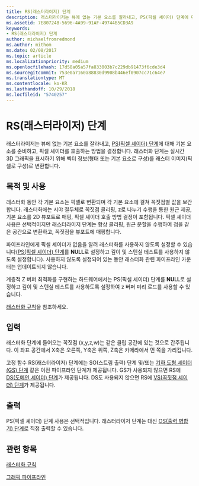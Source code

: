 ```yaml
---
title: RS(래스터라이저) 단계
description: 래스터라이저는 뷰에 없는 기본 요소를 잘라내고, PS(픽셀 셰이더) 단계에 대해 기본 요소를 준비하고, 픽셀 셰이더를 호출하는 방법을 결정합니다.
ms.assetid: 7E80724B-5696-4A99-91AF-49744B5CD3A9
keywords:
- RS(래스터라이저) 단계
author: michaelfromredmond
ms.author: mithom
ms.date: 02/08/2017
ms.topic: article
ms.localizationpriority: medium
ms.openlocfilehash: 17d58a05a57fa833003b7c229db91473f6cde3d4
ms.sourcegitcommit: 753e0a7160a88830d9908b446ef0907cc71c64e7
ms.translationtype: MT
ms.contentlocale: ko-KR
ms.lasthandoff: 10/29/2018
ms.locfileid: "5740257"
---
```

# <a name="rasterizer-rs-stage"></a>RS(래스터라이저) 단계


래스터라이저는 뷰에 없는 기본 요소를 잘라내고, [PS(픽셀 셰이더) 단계](pixel-shader-stage--ps-.md)에 대해 기본 요소를 준비하고, 픽셀 셰이더를 호출하는 방법을 결정합니다. 래스터화 단계는 실시간 3D 그래픽을 표시하기 위해 벡터 정보(형태 또는 기본 요소로 구성)를 래스터 이미지(픽셀로 구성)로 변환합니다.

## <a name="span-idpurposeandusesspanspan-idpurposeandusesspanspan-idpurposeandusesspanpurpose-and-uses"></a><span id="Purpose_and_uses"></span><span id="purpose_and_uses"></span><span id="PURPOSE_AND_USES"></span>목적 및 사용


래스터화 동안 각 기본 요소는 픽셀로 변환되며 각 기본 요소에 걸쳐 꼭짓점별 값을 보간합니다. 래스터화에는 시야 절두체로 꼭짓점 클리핑, z로 나누기 수행을 통한 원근 제공, 기본 요소를 2D 뷰포트로 매핑, 픽셀 셰이더 호출 방법 결정이 포함됩니다. 픽셀 셰이더 사용은 선택적이지만 래스터라이저 단계는 항상 클리핑, 원근 분할을 수행하여 점을 같은 공간으로 변환하고, 꼭짓점을 뷰포트에 매핑합니다.

파이프라인에게 픽셀 셰이더가 없음을 알려 래스터화를 사용하지 않도록 설정할 수 있습니다([PS(픽셀 셰이더) 단계](pixel-shader-stage--ps-.md)를 **NULL**로 설정하고 깊이 및 스텐실 테스트를 사용하지 않도록 설정합니다). 사용하지 않도록 설정되어 있는 동안 래스터화 관련 파이프라인 카운터는 업데이트되지 않습니다.

계층적 Z 버퍼 최적화를 구현하는 하드웨어에서는 PS(픽셀 셰이더) 단계를 **NULL**로 설정하고 깊이 및 스텐실 테스트를 사용하도록 설정하여 z 버퍼 미리 로드를 사용할 수 있습니다.

[래스터화 규칙](rasterization-rules.md)을 참조하세요.

## <a name="span-idinputspanspan-idinputspanspan-idinputspaninput"></a><span id="Input"></span><span id="input"></span><span id="INPUT"></span>입력


래스터화 단계에 들어오는 꼭짓점 (x,y,z,w)는 같은 클립 공간에 있는 것으로 간주됩니다. 이 좌표 공간에서 X축은 오른쪽, Y축은 위쪽, Z축은 카메라에서 먼 쪽을 가리킵니다.

고정 함수 RS(래스터라이저) 단계에는 SO(스트림 출력) 단계 및/또는 [기하 도형 셰이더(GS) 단계](geometry-shader-stage--gs-.md) 같은 이전 파이프라인 단계가 제공됩니다. GS가 사용되지 않으면 RS에 [DS(도메인 셰이더) 단계](domain-shader-stage--ds-.md)가 제공됩니다. DS도 사용되지 않으면 RS에 [VS(꼭짓점 셰이더) 단계](vertex-shader-stage--vs-.md)가 제공됩니다.

## <a name="span-idoutputspanspan-idoutputspanspan-idoutputspanoutput"></a><span id="Output"></span><span id="output"></span><span id="OUTPUT"></span>출력


PS(픽셀 셰이더) 단계 사용은 선택적입니다. 래스터라이저 단계는 대신 [OS(출력 병합기) 단계](output-merger-stage--om-.md)로 직접 출력할 수 있습니다.

## <a name="span-idrelated-topicsspanrelated-topics"></a><span id="related-topics"></span>관련 항목


[래스터화 규칙](rasterization-rules.md)

[그래픽 파이프라인](graphics-pipeline.md)

 

 




